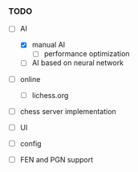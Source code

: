 ### TODO

- [ ] AI
  - [x] manual AI
    - [ ] performance optimization
  - [ ] AI based on neural network
- [ ] online
  - [ ] lichess.org
- [ ] chess server implementation
- [ ] UI
- [ ] config
- [ ] FEN and PGN support

